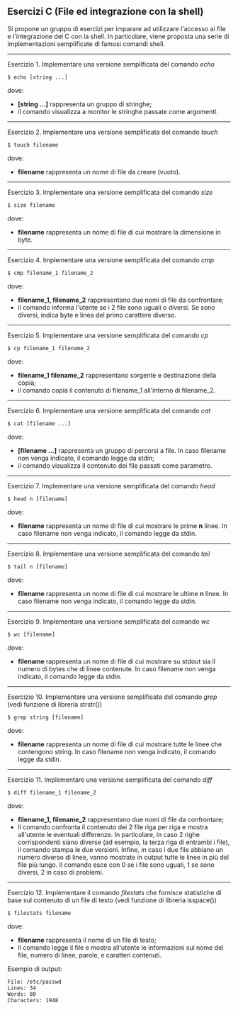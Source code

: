 ﻿## Esercizi C (File ed integrazione con la shell)

Si propone un gruppo di esercizi per imparare ad utilizzare l'accesso ai file e l'integrazione del C con la shell. In
particolare, viene proposta una serie di implementazioni semplificate di famosi comandi shell.

--- 

Esercizio 1. Implementare una versione semplificata del comando *echo*

```shell
$ echo [string ...]
```

dove:

* **[string ...]** rappresenta un gruppo di stringhe;
* il comando visualizza a monitor le stringhe passate come argomenti.

---

Esercizio 2. Implementare una versione semplificata del comando *touch*

```shell
$ touch filename
```

dove:

* **filename** rappresenta un nome di file da creare (vuoto).

---

Esercizio 3. Implementare una versione semplificata del comando *size*

```shell
$ size filename
```

dove:

* **filename** rappresenta un nome di file di cui mostrare la dimensione in byte.

---

Esercizio 4. Implementare una versione semplificata del comando *cmp*

```shell
$ cmp filename_1 filename_2
```

dove:

* **filename_1, filename_2** rappresentano due nomi di file da confrontare;
* il comando informa l'utente se i 2 file sono uguali o diversi. Se sono diversi, indica byte e linea del primo carattere diverso.

---

Esercizio 5. Implementare una versione semplificata del comando *cp*

```shell
$ cp filename_1 filename_2
```

dove:

* **filename_1 filename_2** rappresentano sorgente e destinazione della copia;
* il comando copia il contenuto di filename_1 all'interno di filename_2.

---

Esercizio 6. Implementare una versione semplificata del comando *cat*

```shell
$ cat [filename ...]
```

dove:

* **[filename ...]** rappresenta un gruppo di percorsi a file. In caso filename non venga indicato, il comando legge da stdin;
* il comando visualizza il contenuto dei file passati come parametro.

---

Esercizio 7. Implementare una versione semplificata del comando *head*

```shell
$ head n [filename]
```

dove:

* **filename** rappresenta un nome di file di cui mostrare le prime **n** linee. In caso filename non venga indicato, il comando legge da stdin.

---

Esercizio 8. Implementare una versione semplificata del comando *tail*

```shell
$ tail n [filename]
```

dove:

* **filename** rappresenta un nome di file di cui mostrare le ultime **n** linee. In caso filename non venga indicato, il comando legge da stdin.

---

Esercizio 9. Implementare una versione semplificata del comando *wc*

```shell
$ wc [filename]
```

dove:

* **filename** rappresenta un nome di file di cui mostrare su stdout sia il numero di bytes che di linee contenute. In caso filename non venga indicato, il comando legge da stdin.

---

Esercizio 10. Implementare una versione semplificata del comando *grep* (vedi funzione di libreria strstr())

```shell
$ grep string [filename]
```

dove:

* **filename** rappresenta un nome di file di cui mostrare tutte le linee che contengono string. In caso filename non venga indicato, il comando legge da stdin.

---

Esercizio 11. Implementare una versione semplificata del comando *diff*

```shell
$ diff filename_1 filename_2
```

dove:

* **filename_1, filename_2** rappresentano due nomi di file da confrontare; 
* Il comando confronta il contenuto dei 2 file riga per riga e mostra all'utente le eventuali differenze. In particolare, in caso 2 righe corrispondenti siano diverse (ad esempio, la terza riga di entrambi i file), il comando stampa le due versioni. Infine, in caso i due file abbiano un numero diverso di linee, vanno mostrate in output tutte le linee in più del file più lungo. Il comando esce con 0 se i file sono uguali, 1 se sono diversi, 2 in caso di problemi.

---

Esercizio 12. Implementare il comando *filestats* che fornisce statistiche di base sul contenuto di un file di testo (vedi funzione di libreria isspace())

```shell
$ filestats filename
```

dove:

* **filename** rappresenta il nome di un file di testo;
* Il comando legge il file e mostra all'utente le informazioni sul nome del file, numero di linee, parole, e caratteri contenuti.

Esempio di output:

```shell
File: /etc/passwd
Lines: 34
Words: 80
Characters: 1948
```